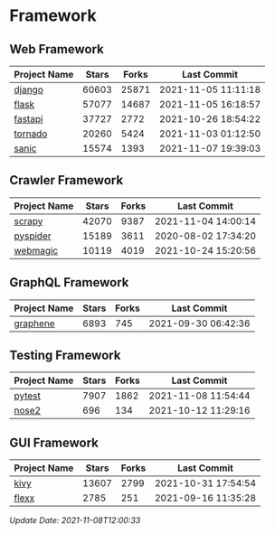 # Framework

## Web Framework
| Project Name | Stars | Forks | Last Commit |
| ------------ | ----- | ----- | ----------- |
| [django](https://github.com/django/django) | 60603 | 25871 | 2021-11-05 11:11:18 |
| [flask](https://github.com/pallets/flask) | 57077 | 14687 | 2021-11-05 16:18:57 |
| [fastapi](https://github.com/tiangolo/fastapi) | 37727 | 2772 | 2021-10-26 18:54:22 |
| [tornado](https://github.com/tornadoweb/tornado) | 20260 | 5424 | 2021-11-03 01:12:50 |
| [sanic](https://github.com/sanic-org/sanic) | 15574 | 1393 | 2021-11-07 19:39:03 |

## Crawler Framework
| Project Name | Stars | Forks | Last Commit |
| ------------ | ----- | ----- | ----------- |
| [scrapy](https://github.com/scrapy/scrapy) | 42070 | 9387 | 2021-11-04 14:00:14 |
| [pyspider](https://github.com/binux/pyspider) | 15189 | 3611 | 2020-08-02 17:34:20 |
| [webmagic](https://github.com/code4craft/webmagic) | 10119 | 4019 | 2021-10-24 15:20:56 |

## GraphQL Framework
| Project Name | Stars | Forks | Last Commit |
| ------------ | ----- | ----- | ----------- |
| [graphene](https://github.com/graphql-python/graphene) | 6893 | 745 | 2021-09-30 06:42:36 |

## Testing Framework
| Project Name | Stars | Forks | Last Commit |
| ------------ | ----- | ----- | ----------- |
| [pytest](https://github.com/pytest-dev/pytest) | 7907 | 1862 | 2021-11-08 11:54:44 |
| [nose2](https://github.com/nose-devs/nose2) | 696 | 134 | 2021-10-12 11:29:16 |

## GUI Framework
| Project Name | Stars | Forks | Last Commit |
| ------------ | ----- | ----- | ----------- |
| [kivy](https://github.com/kivy/kivy) | 13607 | 2799 | 2021-10-31 17:54:54 |
| [flexx](https://github.com/flexxui/flexx) | 2785 | 251 | 2021-09-16 11:35:28 |

*Update Date: 2021-11-08T12:00:33*